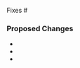 <!--

Thanks for filing a pull request!

Make sure you've read through [our contributing guide](https://github.com/bpmn-io/bpmn-js/blob/master/CONTRIBUTING.md#creating-a-pull-request) before you continue.

-->


Fixes #


### Proposed Changes

*
*
*